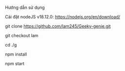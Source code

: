 Hướng dẫn sử dụng

Cài đặt nodeJS v18.12.0: https://nodejs.org/en/download/

git clone https://github.com/lam245/Geeky-genie.git

git checkout lam

cd ./g

npm install

npm  start
